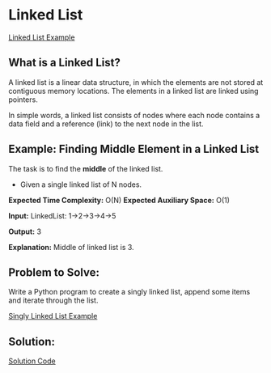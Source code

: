 # Linked List

[Linked List Example](https://github.com/zitlallyalmazan/Final-Project/blob/master/Picture-Files/linked-list-ex.jpeg)

## What is a Linked List?

A linked list is a linear data structure, in which the elements are not stored at contiguous memory locations.
The elements in a linked list are linked using pointers.

In simple words, a linked list consists of nodes where each node contains a data field and a reference (link)
to the next node in the list.

## Example: Finding Middle Element in a Linked List

The task is to find the **middle** of the linked list.

* Given a single linked list of N nodes.

**Expected Time Complexity:** O(N)
**Expected Auxiliary Space:** O(1) 

**Input:**
LinkedList: 1->2->3->4->5

**Output:** 3

**Explanation:**
Middle of linked list is 3.

## Problem to Solve:

Write a Python program to create a singly linked list, append some items and iterate through the list.

[Singly Linked List Example](https://github.com/zitlallyalmazan/Final-Project/blob/master/Picture-Files/singly-linked-list.png)

## Solution:

[Solution Code](https://github.com/zitlallyalmazan/Final-Project/blob/master/Python-Files/linked-list-problem-solution.py)
